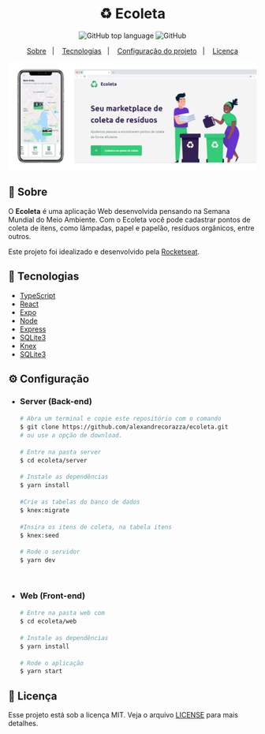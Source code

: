 <h1 align="center">
    ♻️ Ecoleta
</h1>

<p align="center">
  <img alt="GitHub top language" src="https://img.shields.io/github/languages/top/alexandrecorazza/ecoleta?style=flat-square">
  <img alt="GitHub" src="https://img.shields.io/github/license/alexandrecorazza/ecoleta?style=flat-square"> 
</p>
<p align="center">
  <a href="#bookmark-sobre">Sobre</a>&nbsp;&nbsp;&nbsp;|&nbsp;&nbsp;&nbsp;
  <a href="#rocket-tecnologias">Tecnologias</a>&nbsp;&nbsp;&nbsp;|&nbsp;&nbsp;&nbsp;
  <a href="#%EF%B8%8F-configuração">Configuração do projeto</a>&nbsp;&nbsp;&nbsp;|&nbsp;&nbsp;&nbsp;
  <a href="#memo-licença">Licença</a>
</p>

<p align="center">
  <img alt="design do projeto" width="950px" src="./.github/mockup.png" />
<p>

## :bookmark: Sobre

O **Ecoleta** é uma aplicação Web desenvolvida pensando na Semana Mundial do Meio Ambiente. Com o Ecoleta você pode cadastrar pontos de coleta de itens, como lâmpadas, papel e papelão, resíduos orgânicos, entre outros.
  
Este projeto foi idealizado e desenvolvido pela [Rocketseat](https://rocketseat.com.br/).

## :rocket: Tecnologias

- [TypeScript](https://www.typescriptlang.org/)
- [React](https://reactjs.org/)
- [Expo](https://expo.io/)
- [Node](https://nodejs.org/en/)
- [Express](https://expressjs.com/)
- [SQLite3](https://www.sqlite.org/index.html)
- [Knex](http://knexjs.org/)
- [SQLite3](https://www.npmjs.com/package/sqlite3)

## ⚙️ Configuração

- ### Server (Back-end)

  ```bash
  # Abra um terminal e copie este repositório com o comando
  $ git clone https://github.com/alexandrecorazza/ecoleta.git
  # ou use a opção de download.

  # Entre na pasta server 
  $ cd ecoleta/server

  # Instale as dependências
  $ yarn install

  #Crie as tabelas do banco de dados
  $ knex:migrate

  #Insira os itens de coleta, na tabela itens
  $ knex:seed

  # Rode o servidor
  $ yarn dev
  ```

<br>

- ### Web (Front-end)

  ```bash
  # Entre na pasta web com 
  $ cd ecoleta/web

  # Instale as dependências
  $ yarn install

  # Rode o aplicação
  $ yarn start
  ```

## :memo: Licença

Esse projeto está sob a licença MIT. Veja o arquivo [LICENSE](LICENSE.md) para mais detalhes.
